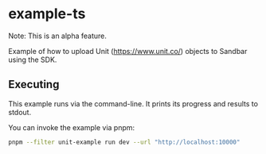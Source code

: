 # example-ts

Note: This is an alpha feature.

Example of how to upload Unit (https://www.unit.co/) objects to Sandbar using
the SDK.

## Executing

This example runs via the command-line. It prints its progress and results to
stdout.

You can invoke the example via pnpm:

```sh
pnpm --filter unit-example run dev --url "http://localhost:10000"
```
